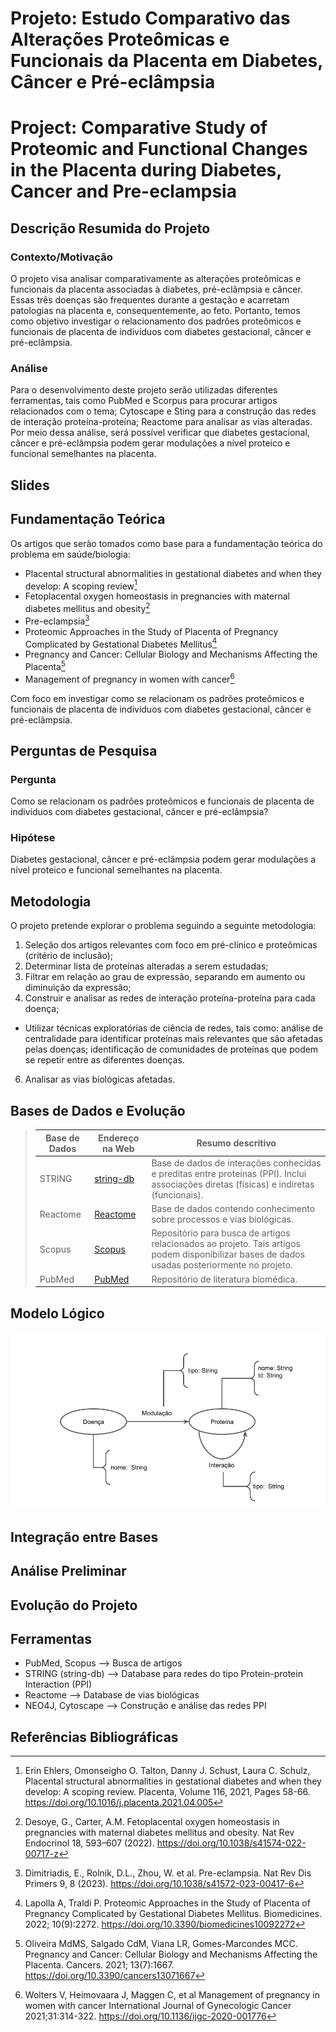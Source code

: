 # Projeto: Estudo Comparativo das Alterações Proteômicas e Funcionais da Placenta em Diabetes, Câncer e Pré-eclâmpsia
# Project: Comparative Study of Proteomic and Functional Changes in the Placenta during Diabetes, Cancer and Pre-eclampsia

## Descrição Resumida do Projeto
### Contexto/Motivação
O projeto visa analisar comparativamente as alterações proteômicas e funcionais da placenta associadas à diabetes, pré-eclâmpsia e câncer. Essas três doenças são frequentes durante a gestação e acarretam patologias na placenta e, consequentemente, ao feto. Portanto, temos como objetivo investigar o relacionamento dos padrões proteômicos e funcionais de placenta de indivíduos com diabetes gestacional, câncer e pré-eclâmpsia.

### Análise
Para o desenvolvimento deste projeto serão utilizadas diferentes ferramentas, tais como PubMed e Scorpus para procurar artigos relacionados com o tema; Cytoscape e Sting para a construção das redes de interação proteína-proteína; Reactome para analisar as vias alteradas. Por meio dessa análise, será possível verificar que diabetes gestacional, câncer e pré-eclâmpsia podem gerar modulações a nível proteico e funcional semelhantes na placenta.

## Slides

## Fundamentação Teórica
Os artigos que serão tomados como base para a fundamentação teórica do problema em saúde/biologia:
* Placental structural abnormalities in gestational diabetes and when they develop: A scoping review[^1]
* Fetoplacental oxygen homeostasis in pregnancies with maternal diabetes mellitus and obesity[^2]
* Pre-eclampsia[^3]
* Proteomic Approaches in the Study of Placenta of Pregnancy Complicated by Gestational Diabetes Mellitus[^4]
* Pregnancy and Cancer: Cellular Biology and Mechanisms Affecting the Placenta[^5]
* Management of pregnancy in women with cancer[^6]

Com foco em investigar como se relacionam os padrões proteômicos e funcionais de placenta de indivíduos com diabetes gestacional, câncer e pré-eclâmpsia.

## Perguntas de Pesquisa
### Pergunta
Como se relacionam os padrões proteômicos e funcionais de placenta de indivíduos com diabetes gestacional, câncer e pré-eclâmpsia?  
### Hipótese
Diabetes gestacional, câncer e pré-eclâmpsia podem gerar modulações a nível proteico e funcional semelhantes na placenta.

## Metodologia
O projeto pretende explorar o problema seguindo a seguinte metodologia:
1. Seleção dos artigos relevantes com foco em pré-clínico e proteômicas (critério de inclusão);
2. Determinar lista de proteínas alteradas a serem estudadas;
3. Filtrar em relação ao grau de expressão, separando em aumento ou diminuição da expressão;
4. Construir e analisar as redes de interação proteína-proteína para cada doença;
* Utilizar técnicas exploratórias de ciência de redes, tais como: análise de centralidade para identificar proteínas mais relevantes que são afetadas pelas doenças; identificação de comunidades de proteínas que podem se repetir entre as diferentes doenças.
6. Analisar as vias biológicas afetadas.

## Bases de Dados e Evolução
> Base de Dados | Endereço na Web | Resumo descritivo
> ----- | ----- | -----
> STRING |[string-db](https://string-db.org/) | Base de dados de interações conhecidas e preditas entre proteínas (PPI). Inclui associações diretas (físicas) e indiretas (funcionais).
> Reactome | [Reactome](https://reactome.org/) | Base de dados contendo conhecimento sobre processos e vias biológicas.
> Scopus | [Scopus](https://www.scopus.com/home.uri) | Repositório para busca de artigos relacionados ao projeto. Tais artigos podem disponibilizar bases de dados usadas posteriormente no projeto.
> PubMed | [PubMed](https://pubmed.ncbi.nlm.nih.gov/) | Repositório de literatura biomédica.

## Modelo Lógico
![Modelo Lógico de Grafos](assets/images/modelo-logico-grafos.png)

## Integração entre Bases

## Análise Preliminar

## Evolução do Projeto

## Ferramentas
* PubMed, Scopus --> Busca de artigos
* STRING (string-db) --> Database para redes do tipo Protein-protein Interaction (PPI)
* Reactome --> Database de vias biológicas
* NEO4J, Cytoscape --> Construção e análise das redes PPI

## Referências Bibliográficas
[^1]: Erin Ehlers, Omonseigho O. Talton, Danny J. Schust, Laura C. Schulz,
Placental structural abnormalities in gestational diabetes and when they develop: A scoping review. Placenta, Volume 116, 2021, Pages 58-66. https://doi.org/10.1016/j.placenta.2021.04.005
[^2]: Desoye, G., Carter, A.M. Fetoplacental oxygen homeostasis in pregnancies with maternal diabetes mellitus and obesity. Nat Rev Endocrinol 18, 593–607 (2022). https://doi.org/10.1038/s41574-022-00717-z
[^3]: Dimitriadis, E., Rolnik, D.L., Zhou, W. et al. Pre-eclampsia. Nat Rev Dis Primers 9, 8 (2023). https://doi.org/10.1038/s41572-023-00417-6
[^4]:Lapolla A, Traldi P. Proteomic Approaches in the Study of Placenta of Pregnancy Complicated by Gestational Diabetes Mellitus. Biomedicines. 2022; 10(9):2272. https://doi.org/10.3390/biomedicines10092272
[^5]:Oliveira MdMS, Salgado CdM, Viana LR, Gomes-Marcondes MCC. Pregnancy and Cancer: Cellular Biology and Mechanisms Affecting the Placenta. Cancers. 2021; 13(7):1667. https://doi.org/10.3390/cancers13071667
[^6]: Wolters V, Heimovaara J, Maggen C, et al Management of pregnancy in women with cancer International Journal of Gynecologic Cancer 2021;31:314-322. https://doi.org/10.1136/ijgc-2020-001776

